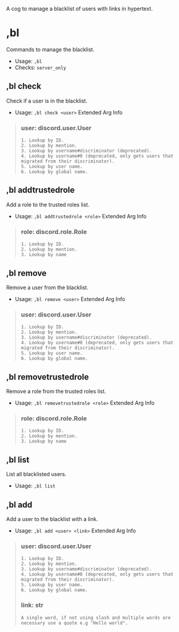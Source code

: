 A cog to manage a blacklist of users with links in hypertext.

# ,bl
Commands to manage the blacklist.<br/>
 - Usage: `,bl`
 - Checks: `server_only`
## ,bl check
Check if a user is in the blacklist.<br/>
 - Usage: `,bl check <user>`
Extended Arg Info
> ### user: discord.user.User
> 
> 
>     1. Lookup by ID.
>     2. Lookup by mention.
>     3. Lookup by username#discriminator (deprecated).
>     4. Lookup by username#0 (deprecated, only gets users that migrated from their discriminator).
>     5. Lookup by user name.
>     6. Lookup by global name.
> 
>     
## ,bl addtrustedrole
Add a role to the trusted roles list.<br/>
 - Usage: `,bl addtrustedrole <role>`
Extended Arg Info
> ### role: discord.role.Role
> 
> 
>     1. Lookup by ID.
>     2. Lookup by mention.
>     3. Lookup by name
> 
>     
## ,bl remove
Remove a user from the blacklist.<br/>
 - Usage: `,bl remove <user>`
Extended Arg Info
> ### user: discord.user.User
> 
> 
>     1. Lookup by ID.
>     2. Lookup by mention.
>     3. Lookup by username#discriminator (deprecated).
>     4. Lookup by username#0 (deprecated, only gets users that migrated from their discriminator).
>     5. Lookup by user name.
>     6. Lookup by global name.
> 
>     
## ,bl removetrustedrole
Remove a role from the trusted roles list.<br/>
 - Usage: `,bl removetrustedrole <role>`
Extended Arg Info
> ### role: discord.role.Role
> 
> 
>     1. Lookup by ID.
>     2. Lookup by mention.
>     3. Lookup by name
> 
>     
## ,bl list
List all blacklisted users.<br/>
 - Usage: `,bl list`
## ,bl add
Add a user to the blacklist with a link.<br/>
 - Usage: `,bl add <user> <link>`
Extended Arg Info
> ### user: discord.user.User
> 
> 
>     1. Lookup by ID.
>     2. Lookup by mention.
>     3. Lookup by username#discriminator (deprecated).
>     4. Lookup by username#0 (deprecated, only gets users that migrated from their discriminator).
>     5. Lookup by user name.
>     6. Lookup by global name.
> 
>     
> ### link: str
> ```
> A single word, if not using slash and multiple words are necessary use a quote e.g "Hello world".
> ```
